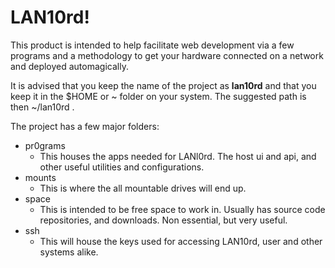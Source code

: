 # LAN10rd!

This product is intended to help facilitate web development via a few programs and a methodology to get your hardware connected on a network and deployed automagically.

It is advised that you keep the name of the project as **lan10rd** and that you keep it in the $HOME or ~ folder on your system.  The suggested path is then  ~/lan10rd .

The project has a few major folders:
 - pr0grams
	 - This houses the apps needed for LANl0rd. The host ui and api, and other useful utilities and configurations.
 - mounts
	 - This is where the all mountable drives will end up.
 - space
	 - This is intended to be free space to work in.  Usually has source code repositories, and downloads. Non essential, but very useful.
 - ssh
	-	This will house the keys used for accessing LAN10rd, user and other systems alike.
